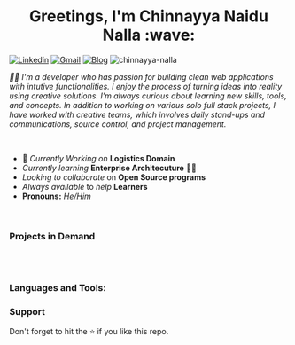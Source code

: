<h1 align="center">
    <b> Greetings, I'm Chinnayya Naidu Nalla</b> :wave:
</h1>

[![Linkedin](https://img.shields.io/badge/-chinnayyanaidu-blue?style=flat&logo=Linkedin&logoColor=white)](https://www.linkedin.com/in/chinnayyanaidu/)
[![Gmail](https://img.shields.io/badge/-chinnayya.nalla.careers@gmail.com-c14438?style=flat&logo=Gmail&logoColor=white)](mailto:chinnayya.nalla.careers@gmail.com)
[![Blog](https://img.shields.io/badge/-chinnayyanalla-black?style=flat&labelColor=black&logo=github&logoColor=white)](https://github.com/chinnayya-nalla)
<img src="https://komarev.com/ghpvc/?username=chinnayya-nalla&label=Profile%20views&color=0e75b6&style=flat" alt="chinnayya-nalla" />

<p>
  <em>
      🧑‍🔬 I'm a developer who has passion for building clean web applications with intutive functionalities. I enjoy the process of turning ideas into reality using creative solutions. I’m always curious about learning new skills, tools, and concepts. In addition to working on various solo full stack projects, I have worked with creative teams, which involves daily stand-ups and communications, source control, and project management.
  </em>  
</p>

<br>

- 🔭 *Currently Working on* **Logistics Domain**
- *Currently learning* **Enterprise Architecuture** 👨‍💻
- *Looking to collaborate* on **Open Source programs** 
- *Always available* to *help*  **Learners**
- **Pronouns:** [*He/Him*](https://pronoun.is/he)

<p align="left">  </p>
<br>

### Projects in Demand

<br> <br>

### Languages and Tools:


### Support
Don't forget to hit the :star: if you like this repo.

<br ><br>
